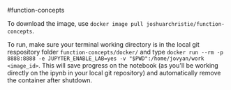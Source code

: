 #function-concepts

To download the image, use `docker image pull joshuarchristie/function-concepts`.

To run, make sure your terminal working directory is in the local git respository folder `function-concepts/docker/` and type `docker run --rm -p 8888:8888 -e JUPYTER_ENABLE_LAB=yes -v "$PWD":/home/jovyan/work <image_id>`.
This will save progress on the notebook (as you'll be working directly on the ipynb in your local git repository) and automatically remove the container after shutdown.
